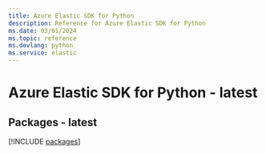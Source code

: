 ```yaml
---
title: Azure Elastic SDK for Python
description: Reference for Azure Elastic SDK for Python
ms.date: 03/01/2024
ms.topic: reference
ms.devlang: python
ms.service: elastic
---
```

# Azure Elastic SDK for Python - latest
## Packages - latest
[!INCLUDE [packages](elastic-index.md)]